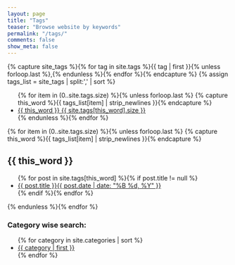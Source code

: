 ```yaml
---
layout: page
title: "Tags"
teaser: "Browse website by keywords"
permalink: "/tags/"
comments: false
show_meta: false
---
```


{% capture site_tags %}{% for tag in site.tags %}{{ tag | first }}{% unless forloop.last %},{% endunless %}{% endfor %}{% endcapture %}
{% assign tags_list = site_tags | split:',' | sort %}

<ul class="tag-box inline">
  {% for item in (0..site.tags.size) %}{% unless forloop.last %}
    {% capture this_word %}{{ tags_list[item] | strip_newlines }}{% endcapture %}
    <li><a href="#{{ this_word }}">{{ this_word }} <span>{{ site.tags[this_word].size }}</span></a></li>
  {% endunless %}{% endfor %}
</ul>

{% for item in (0..site.tags.size) %}{% unless forloop.last %}
  {% capture this_word %}{{ tags_list[item] | strip_newlines }}{% endcapture %}
<h2 id="{{ this_word }}">{{ this_word }}</h2>
<ul class="post-list">
  {% for post in site.tags[this_word] %}{% if post.title != null %}
  <li><a href="{{ site.url }}{{ post.url }}">{{ post.title }}<span class="entry-date"><time datetime="{{ post.date | date_to_xmlschema }}">{{ post.date | date: "%B %d, %Y" }}</time></span></a></li>
  {% endif %}{% endfor %}
  </ul>
{% endunless %}{% endfor %}

<br>

### Category wise search:

<ul class="tags-ts">
    {% for category in site.categories | sort %}
        <li style="font-size:{{ category | last | size | times: 100 | divided_by: site.categories.size | plus: 80 }}%">
            <a class="tag-ts" href="/{{ category | first | slugize }}/">
                {{ category | first }}
            </a>
        </li>
    {% endfor %}
</ul>



